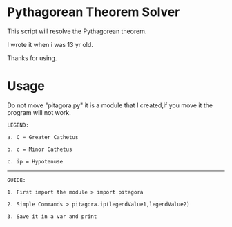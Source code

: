 # Pythagorean Theorem Solver
This script will resolve the Pythagorean theorem.


I wrote it when i was 13 yr old.

Thanks for using.

# Usage
Do not move "pitagora.py" it is a module that I created,if you move it the program will not work.

    LEGEND:

    a. C = Greater Cathetus
  
    b. c = Minor Cathetus
  
    c. ip = Hypotenuse

---------------------------------------------

    GUIDE:

    1. First import the module > import pitagora

    2. Simple Commands > pitagora.ip(legendValue1,legendValue2)

    3. Save it in a var and print
